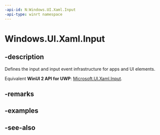 ```yaml
---
-api-id: N:Windows.UI.Xaml.Input
-api-type: winrt namespace
---
```


# Windows.UI.Xaml.Input

## -description
Defines the input and input event infrastructure for apps and UI elements.

Equivalent **WinUI 2 API for UWP**: [Microsoft.UI.Xaml.Input](/windows/winui/api/microsoft.ui.xaml.input).

## -remarks

## -examples

## -see-also
